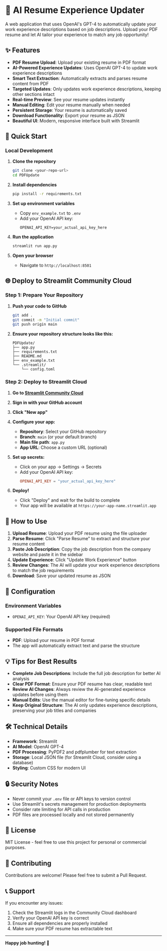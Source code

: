 # 🤖 AI Resume Experience Updater

A web application that uses OpenAI's GPT-4 to automatically update your work experience descriptions based on job descriptions. Upload your PDF resume and let AI tailor your experience to match any job opportunity!

## ✨ Features

- **PDF Resume Upload**: Upload your existing resume in PDF format
- **AI-Powered Experience Updates**: Uses OpenAI GPT-4 to update work experience descriptions
- **Smart Text Extraction**: Automatically extracts and parses resume content from PDF
- **Targeted Updates**: Only updates work experience descriptions, keeping other sections intact
- **Real-time Preview**: See your resume updates instantly
- **Manual Editing**: Edit your resume manually when needed
- **Persistent Storage**: Your resume is automatically saved
- **Download Functionality**: Export your resume as JSON
- **Beautiful UI**: Modern, responsive interface built with Streamlit

## 🚀 Quick Start

### Local Development

1. **Clone the repository**
   ```bash
   git clone <your-repo-url>
   cd PDFUpdate
   ```

2. **Install dependencies**
   ```bash
   pip install -r requirements.txt
   ```

3. **Set up environment variables**
   - Copy `env_example.txt` to `.env`
   - Add your OpenAI API key:
     ```
     OPENAI_API_KEY=your_actual_api_key_here
     ```

4. **Run the application**
   ```bash
   streamlit run app.py
   ```

5. **Open your browser**
   - Navigate to `http://localhost:8501`

## 🌐 Deploy to Streamlit Community Cloud

### Step 1: Prepare Your Repository

1. **Push your code to GitHub**
   ```bash
   git add .
   git commit -m "Initial commit"
   git push origin main
   ```

2. **Ensure your repository structure looks like this:**
   ```
   PDFUpdate/
   ├── app.py
   ├── requirements.txt
   ├── README.md
   ├── env_example.txt
   └── .streamlit/
       └── config.toml
   ```

### Step 2: Deploy to Streamlit Cloud

1. **Go to [Streamlit Community Cloud](https://share.streamlit.io/)**
2. **Sign in with your GitHub account**
3. **Click "New app"**
4. **Configure your app:**
   - **Repository**: Select your GitHub repository
   - **Branch**: `main` (or your default branch)
   - **Main file path**: `app.py`
   - **App URL**: Choose a custom URL (optional)

5. **Set up secrets:**
   - Click on your app → Settings → Secrets
   - Add your OpenAI API key:
     ```toml
     OPENAI_API_KEY = "your_actual_api_key_here"
     ```

6. **Deploy!**
   - Click "Deploy" and wait for the build to complete
   - Your app will be available at `https://your-app-name.streamlit.app`

## 📖 How to Use

1. **Upload Resume**: Upload your PDF resume using the file uploader
2. **Parse Resume**: Click "Parse Resume" to extract and structure your resume content
3. **Paste Job Description**: Copy the job description from the company website and paste it in the sidebar
4. **Update Experience**: Click "Update Work Experience" button
5. **Review Changes**: The AI will update your work experience descriptions to match the job requirements
6. **Download**: Save your updated resume as JSON

## 🔧 Configuration

### Environment Variables

- `OPENAI_API_KEY`: Your OpenAI API key (required)

### Supported File Formats

- **PDF**: Upload your resume in PDF format
- The app will automatically extract text and parse the structure

## 💡 Tips for Best Results

- **Complete Job Descriptions**: Include the full job description for better AI analysis
- **Clear PDF Format**: Ensure your PDF resume has clear, readable text
- **Review AI Changes**: Always review the AI-generated experience updates before using them
- **Manual Edits**: Use the manual editor for fine-tuning specific details
- **Keep Original Structure**: The AI only updates experience descriptions, preserving your job titles and companies

## 🛠️ Technical Details

- **Framework**: Streamlit
- **AI Model**: OpenAI GPT-4
- **PDF Processing**: PyPDF2 and pdfplumber for text extraction
- **Storage**: Local JSON file (for Streamlit Cloud, consider using a database)
- **Styling**: Custom CSS for modern UI

## 🔒 Security Notes

- Never commit your `.env` file or API keys to version control
- Use Streamlit's secrets management for production deployments
- Consider rate limiting for API calls in production
- PDF files are processed locally and not stored permanently

## 📝 License

MIT License - feel free to use this project for personal or commercial purposes.

## 🤝 Contributing

Contributions are welcome! Please feel free to submit a Pull Request.

## 📞 Support

If you encounter any issues:
1. Check the Streamlit logs in the Community Cloud dashboard
2. Verify your OpenAI API key is correct
3. Ensure all dependencies are properly installed
4. Make sure your PDF resume has extractable text

---

**Happy job hunting! 🎯** 